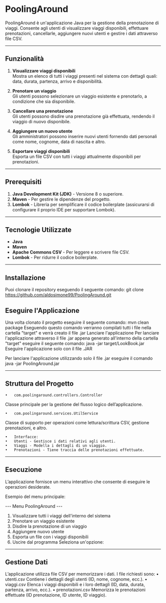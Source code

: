 # PoolingAround

PoolingAround è un'applicazione Java per la gestione della prenotazione di viaggi. Consente agli utenti di visualizzare viaggi disponibili, effettuare prenotazioni, cancellarle, aggiungere nuovi utenti e gestire i dati attraverso file CSV.

---

## **Funzionalità**

1. **Visualizzare viaggi disponibili**  
   Mostra un elenco di tutti i viaggi presenti nel sistema con dettagli quali: data, durata, partenza, arrivo e disponibilità.

2. **Prenotare un viaggio**  
   Gli utenti possono selezionare un viaggio esistente e prenotarlo, a condizione che sia disponibile.

3. **Cancellare una prenotazione**  
   Gli utenti possono disdire una prenotazione già effettuata, rendendo il viaggio di nuovo disponibile.

4. **Aggiungere un nuovo utente**  
   Gli amministratori possono inserire nuovi utenti fornendo dati personali come nome, cognome, data di nascita e altro.

5. **Esportare viaggi disponibili**  
   Esporta un file CSV con tutti i viaggi attualmente disponibili per prenotazioni.

---

## **Prerequisiti**

1. **Java Development Kit (JDK)** - Versione 8 o superiore.  
2. **Maven** - Per gestire le dipendenze del progetto.  
3. **Lombok** - Libreria per semplificare il codice boilerplate (assicurarsi di configurare il proprio IDE per supportare Lombok).

---

## **Tecnologie Utilizzate**

- **Java**  
- **Maven**  
- **Apache Commons CSV** - Per leggere e scrivere file CSV.  
- **Lombok** - Per ridurre il codice boilerplate.

---

## **Installazione**

Puoi clonare il repository eseguendo il seguente comando: git clone https://github.com/aldosimone99/PoolingAround.git

## **Eseguire l'Applicazione**

Una volta clonato il progetto eseguire il seguente comando: mvn clean package Eseguendo questo comando verranno compilati tutti i file nella cartella "target" e verrà creato il file .jar
Lanciare l'applicazione Per lanciare l'applicazione attraverso il file .jar appena generato all'interno della cartella "target" eseguire il seguente comando: java -jar target/LookBook.jar
Eseguire l'applicazione solo con il file .JAR

Per lanciare l'applicazione utilizzando solo il file .jar eseguire il comando java -jar PoolingAround.jar

---

## **Struttura del Progetto**
	•	com.poolingaround.controllers.Controller
Classe principale per la gestione del flusso logico dell’applicazione.

	•	com.poolingaround.services.UtilService
Classe di supporto per operazioni come lettura/scrittura CSV, gestione prenotazioni, e altro.

	•	Interfacce:
	•	Utenti - Gestisce i dati relativi agli utenti.
	•	Viaggi - Modella i dettagli di un viaggio.
	•	Prenotazioni - Tiene traccia delle prenotazioni effettuate.

 ---
 
## **Esecuzione**
L’applicazione fornisce un menu interattivo che consente di eseguire le operazioni desiderate.

Esempio del menu principale:

--- Menu PoolingAround ---
1. Visualizzare tutti i viaggi dell'interno del sistema
2. Prenotare un viaggio esistente
3. Disdire la prenotazione di un viaggio
4. Aggiungere nuovo utente
5. Esporta un file con i viaggi disponibili
0. Uscire dal programma
Seleziona un'opzione:

---
 
## **Gestione Dati**

L’applicazione utilizza file CSV per memorizzare i dati. I file richiesti sono:
	•	utenti.csv
Contiene i dettagli degli utenti (ID, nome, cognome, ecc.).
	•	viaggi.csv
Elenca i viaggi disponibili e i loro dettagli (ID, data, durata, partenza, arrivo, ecc.).
	•	prenotazioni.csv
Memorizza le prenotazioni effettuate (ID prenotazione, ID utente, ID viaggio).
